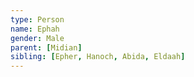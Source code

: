 ```yaml
---
type: Person
name: Ephah
gender: Male
parent: [Midian]
sibling: [Epher, Hanoch, Abida, Eldaah]
---
```

